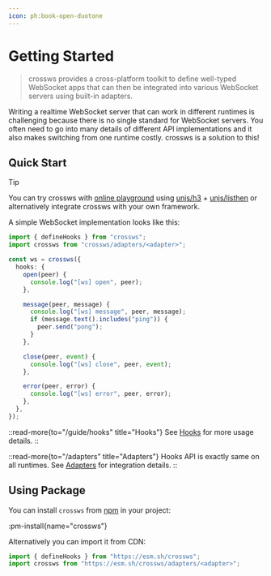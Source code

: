 ```yaml
---
icon: ph:book-open-duotone
---
```


# Getting Started

> crossws provides a cross-platform toolkit to define well-typed WebSocket apps that can then be integrated into various WebSocket servers using built-in adapters.

Writing a realtime WebSocket server that can work in different runtimes is challenging because there is no single standard for WebSocket servers. You often need to go into many details of different API implementations and it also makes switching from one runtime costly. crossws is a solution to this!

## Quick Start

> [!TIP]
> You can try crossws with [online playground](https://stackblitz.com/github/h3js/crossws/tree/main/examples/h3?file=app.ts) using [unjs/h3](https://h3.unjs.io) + [unjs/listhen](https://listhen.unjs.io) or alternatively integrate crossws with your own framework.

A simple WebSocket implementation looks like this:

```ts
import { defineHooks } from "crossws";
import crossws from "crossws/adapters/<adapter>";

const ws = crossws({
  hooks: {
    open(peer) {
      console.log("[ws] open", peer);
    },

    message(peer, message) {
      console.log("[ws] message", peer, message);
      if (message.text().includes("ping")) {
        peer.send("pong");
      }
    },

    close(peer, event) {
      console.log("[ws] close", peer, event);
    },

    error(peer, error) {
      console.log("[ws] error", peer, error);
    },
  },
});
```

::read-more{to="/guide/hooks" title="Hooks"}
See [Hooks](/guide/hooks) for more usage details.
::

::read-more{to="/adapters" title="Adapters"}
Hooks API is exactly same on all runtimes. See [Adapters](/adapters) for integration details.
::

## Using Package

You can install `crossws` from [npm](https://npmjs.com/crossws) in your project:

:pm-install{name="crossws"}

Alternatively you can import it from CDN:

```js
import { defineHooks } from "https://esm.sh/crossws";
import crossws from "https://esm.sh/crossws/adapters/<adapter>";
```
